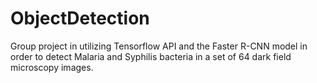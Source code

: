 # ObjectDetection
Group project in utilizing Tensorflow API and the Faster R-CNN model in order to detect Malaria and Syphilis bacteria in a set of 64 dark field microscopy images. 
